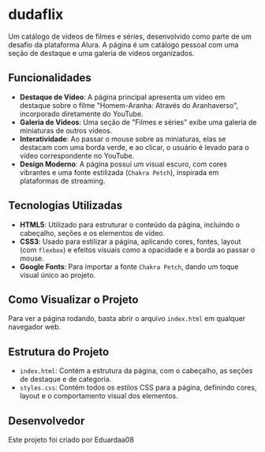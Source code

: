 # dudaflix

Um catálogo de vídeos de filmes e séries, desenvolvido como parte de um desafio da plataforma Alura. A página é um catálogo pessoal com uma seção de destaque e uma galeria de vídeos organizados.

## Funcionalidades

- **Destaque de Vídeo**: A página principal apresenta um vídeo em destaque sobre o filme "Homem-Aranha: Através do Aranhaverso", incorporado diretamente do YouTube.
- **Galeria de Vídeos**: Uma seção de "Filmes e séries" exibe uma galeria de miniaturas de outros vídeos.
- **Interatividade**: Ao passar o mouse sobre as miniaturas, elas se destacam com uma borda verde, e ao clicar, o usuário é levado para o vídeo correspondente no YouTube.
- **Design Moderno**: A página possui um visual escuro, com cores vibrantes e uma fonte estilizada (`Chakra Petch`), inspirada em plataformas de streaming.

## Tecnologias Utilizadas

- **HTML5**: Utilizado para estruturar o conteúdo da página, incluindo o cabeçalho, seções e os elementos de vídeo.
- **CSS3**: Usado para estilizar a página, aplicando cores, fontes, layout (com `flexbox`) e efeitos visuais como a opacidade e a borda ao passar o mouse.
- **Google Fonts**: Para importar a fonte `Chakra Petch`, dando um toque visual único ao projeto.

## Como Visualizar o Projeto

Para ver a página rodando, basta abrir o arquivo `index.html` em qualquer navegador web.

## Estrutura do Projeto

- `index.html`: Contém a estrutura da página, com o cabeçalho, as seções de destaque e de categoria.
- `styles.css`: Contém todos os estilos CSS para a página, definindo cores, layout e o comportamento visual dos elementos.

## Desenvolvedor

Este projeto foi criado por Eduardaa08
